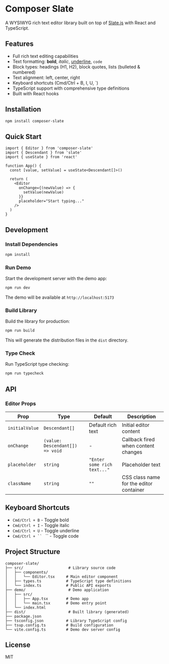 # Composer Slate

A WYSIWYG rich text editor library built on top of [Slate.js](https://www.slatejs.org/) with React and TypeScript.

## Features

- Full rich text editing capabilities
- Text formatting: **bold**, *italic*, <u>underline</u>, `code`
- Block types: headings (H1, H2), block quotes, lists (bulleted & numbered)
- Text alignment: left, center, right
- Keyboard shortcuts (Cmd/Ctrl + B, I, U, `)
- TypeScript support with comprehensive type definitions
- Built with React hooks

## Installation

```bash
npm install composer-slate
```

## Quick Start

```tsx
import { Editor } from 'composer-slate'
import { Descendant } from 'slate'
import { useState } from 'react'

function App() {
  const [value, setValue] = useState<Descendant[]>()

  return (
    <Editor
      onChange={(newValue) => {
        setValue(newValue)
      }}
      placeholder="Start typing..."
    />
  )
}
```

## Development

### Install Dependencies

```bash
npm install
```

### Run Demo

Start the development server with the demo app:

```bash
npm run dev
```

The demo will be available at `http://localhost:5173`

### Build Library

Build the library for production:

```bash
npm run build
```

This will generate the distribution files in the `dist` directory.

### Type Check

Run TypeScript type checking:

```bash
npm run typecheck
```

## API

### Editor Props

| Prop | Type | Default | Description |
|------|------|---------|-------------|
| `initialValue` | `Descendant[]` | Default rich text | Initial editor content |
| `onChange` | `(value: Descendant[]) => void` | - | Callback fired when content changes |
| `placeholder` | `string` | `"Enter some rich text..."` | Placeholder text |
| `className` | `string` | `""` | CSS class name for the editor container |

## Keyboard Shortcuts

- `Cmd/Ctrl + B` - Toggle bold
- `Cmd/Ctrl + I` - Toggle italic
- `Cmd/Ctrl + U` - Toggle underline
- `Cmd/Ctrl + `` ` `` - Toggle code

## Project Structure

```
composer-slate/
├── src/                    # Library source code
│   ├── components/
│   │   └── Editor.tsx     # Main editor component
│   ├── types.ts           # TypeScript type definitions
│   └── index.ts           # Public API exports
├── demo/                   # Demo application
│   ├── src/
│   │   ├── App.tsx        # Demo app
│   │   └── main.tsx       # Demo entry point
│   └── index.html
├── dist/                   # Built library (generated)
├── package.json
├── tsconfig.json          # Library TypeScript config
├── tsup.config.ts         # Build configuration
└── vite.config.ts         # Demo dev server config
```

## License

MIT
